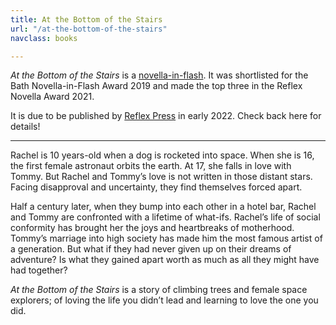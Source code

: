 ```yaml
---
title: At the Bottom of the Stairs
url: "/at-the-bottom-of-the-stairs"
navclass: books

---
```


_At the Bottom of the Stairs_ is a
[novella-in-flash](https://novella-in-flash.com/what-is-a-novella-in-flash/). It
was shortlisted for the Bath Novella-in-Flash Award 2019 and made the top three
in the Reflex Novella Award 2021.
 
It is due to be published by [Reflex Press](https://www.reflex.press/) in early
2022. Check back here for details!

----

Rachel is 10 years-old when a dog is rocketed into space. When she is 16,
the first female astronaut orbits the earth. At 17, she falls in love with
Tommy. But Rachel and Tommy’s love is not written in those distant stars. Facing
disapproval and uncertainty, they find themselves forced apart.
 
Half a century later, when they bump into each other in a hotel bar, Rachel and
Tommy are confronted with a lifetime of what-ifs. Rachel’s life of social
conformity has brought her the joys and heartbreaks of motherhood. Tommy’s
marriage into high society has made him the most famous artist of a generation.
But what if they had never given up on their dreams of adventure? Is what they
gained apart worth as much as all they might have had together?
 
_At the Bottom of the Stairs_ is a story of climbing trees and female space
explorers; of loving the life you didn’t lead and learning to love the one you
did.